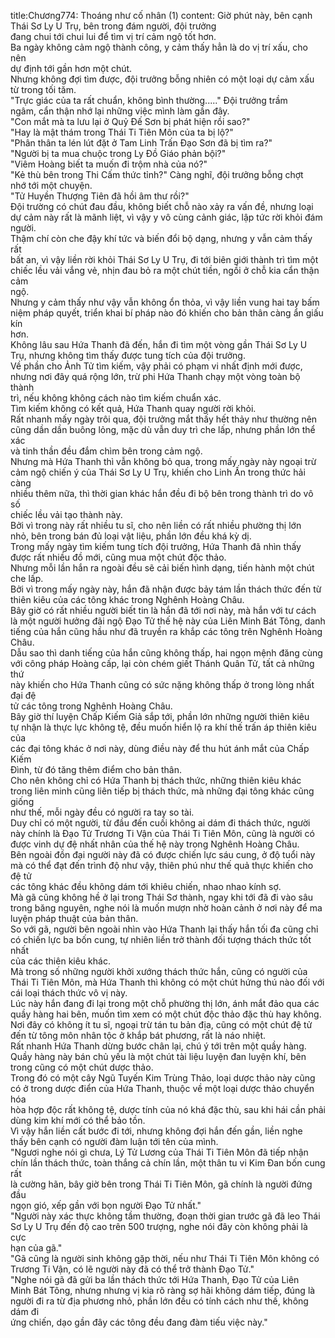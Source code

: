title:Chương774: Thoáng như cố nhân (1)
content:
Giờ phút này, bên cạnh Thái Sơ Ly U Trụ, bên trong đám người, đội trưởng<br>đang chui tới chui lui để tìm vị trí cảm ngộ tốt hơn.<br>Ba ngày không cảm ngộ thành công, y cảm thấy hẳn là do vị trí xấu, cho nên<br>dự định tới gần hơn một chút.<br>Nhưng không đợi tìm được, đội trưởng bỗng nhiên có một loại dự cảm xấu<br>từ trong tối tăm.<br>"Trực giác của ta rất chuẩn, không bình thường....." Đội trưởng trầm<br>ngâm, cẩn thận nhớ lại những việc mình làm gần đây.<br>"Con mắt mà ta lưu lại ở Quỷ Đế Sơn bị phát hiện rồi sao?"<br>"Hay là mật thám trong Thái Ti Tiên Môn của ta bị lộ?"<br>"Phân thân ta lén lút đặt ở Tam Linh Trấn Đạo Sơn đã bị tìm ra?"<br>"Người bị ta mua chuộc trong Ly Đồ Giáo phản bội?"<br>"Viêm Hoàng biết ta muốn đi trộm nhà của nó?"<br>"Kẻ thù bên trong Thi Cấm thức tỉnh?" Càng nghĩ, đội trưởng bỗng chợt<br>nhớ tới một chuyện.<br>"Tử Huyền Thượng Tiên đã hồi âm thư rồi?"<br>Đội trường có chút đau đầu, không biết chỗ nào xảy ra vấn đề, nhưng loại<br>dự cảm này rất là mãnh liệt, vì vậy y vô cùng cảnh giác, lập tức rời khỏi đám<br>người.<br>Thậm chí còn che đậy khí tức và biến đổi bộ dạng, nhưng y vẫn cảm thấy rất<br>bất an, vì vậy liền rời khỏi Thái Sơ Ly U Trụ, đi tới biên giới thành trì tìm một<br>chiếc lều vải vắng vẻ, nhịn đau bỏ ra một chút tiền, ngồi ở chỗ kia cẩn thận cảm<br>ngộ.<br>Nhưng y cảm thấy như vậy vẫn không ổn thỏa, vì vậy liền vung hai tay bấm<br>niệm pháp quyết, triển khai bí pháp nào đó khiến cho bản thân càng ẩn giấu kín<br>hơn.<br>Không lâu sau Hứa Thanh đã đến, hắn đi tìm một vòng gần Thái Sơ Ly U<br>Trụ, nhưng không tìm thấy được tung tích của đội trưởng.<br>Về phần cho Ảnh Tử tìm kiếm, vậy phải có phạm vi nhất định mới được,<br>nhưng nơi đây quá rộng lớn, trừ phi Hứa Thanh chạy một vòng toàn bộ thành<br>trì, nếu không không cách nào tìm kiếm chuẩn xác.<br>Tìm kiếm không có kết quả, Hứa Thanh quay người rời khỏi.<br>Rất nhanh mấy ngày trôi qua, đội trưởng mắt thấy hết thảy như thường nên<br>cũng dần dần buông lỏng, mặc dù vẫn duy trì che lấp, nhưng phần lớn thể xác<br>và tinh thần đều đắm chìm bên trong cảm ngộ.<br>Nhưng mà Hứa Thanh thì vẫn không bỏ qua, trong mấy ngày này ngoại trừ<br>cảm ngộ chiến ý của Thái Sơ Ly U Trụ, khiến cho Linh Ấn trong thức hải càng<br>nhiều thêm nữa, thì thời gian khác hắn đều đi bộ bên trong thành trì do vô số<br>chiếc lều vải tạo thành này.<br>Bởi vì trong này rất nhiều tu sĩ, cho nên liền có rất nhiều phường thị lớn<br>nhỏ, bên trong bán đủ loại vật liệu, phần lớn đều khá kỳ dị.<br>Trong mấy ngày tìm kiếm tung tích đội trưởng, Hứa Thanh đã nhìn thấy<br>được rất nhiều đồ mới, cũng mua một chút độc thảo.<br>Nhưng mỗi lần hắn ra ngoài đều sẽ cải biến hình dạng, tiến hành một chút<br>che lấp.<br>Bởi vì trong mấy ngày này, hắn đã nhận được bảy tám lần thách thức đến từ<br>thiên kiêu của các tông khác trong Nghênh Hoàng Châu.<br>Bây giờ có rất nhiều người biết tin là hắn đã tới nơi này, mà hắn với tư cách<br>là một người hưởng đãi ngộ Đạo Tử thế hệ này của Liên Minh Bát Tông, danh<br>tiếng của hắn cũng hầu như đã truyền ra khắp các tông trên Nghênh Hoàng<br>Châu.<br>Dẫu sao thì danh tiếng của hắn cũng không thấp, hai ngọn mệnh đăng cùng<br>với công pháp Hoàng cấp, lại còn chém giết Thánh Quân Tử, tất cả những thứ<br>này khiến cho Hứa Thanh cũng có sức nặng không thấp ở trong lòng nhất đại đệ<br>tử các tông trong Nghênh Hoàng Châu.<br>Bây giờ thí luyện Chấp Kiếm Giả sắp tới, phần lớn những người thiên kiêu<br>tự nhận là thực lực không tệ, đều muốn hiển lộ ra khí thế trấn áp thiên kiêu của<br>các đại tông khác ở nơi này, dùng điều này để thu hút ánh mắt của Chấp Kiếm<br>Đình, từ đó tăng thêm điểm cho bản thân.<br>Cho nên không chỉ có Hứa Thanh bị thách thức, những thiên kiêu khác<br>trong liên minh cũng liên tiếp bị thách thức, mà những đại tông khác cũng giống<br>như thế, mỗi ngày đều có người ra tay so tài.<br>Duy chỉ có một người, từ đầu đến cuối không ai dám đi thách thức, người<br>này chính là Đạo Tử Trương Ti Vận của Thái Ti Tiên Môn, cũng là người có<br>được vinh dự đệ nhất nhân của thế hệ này trong Nghênh Hoàng Châu.<br>Bên ngoài đồn đại người này đã có được chiến lực sáu cung, ở độ tuổi này<br>mà có thể đạt đến trình độ như vậy, thiên phú như thế quả thực khiến cho đệ tử<br>các tông khác đều không dám tới khiêu chiến, nhao nhao kính sợ.<br>Mà gã cũng không hề ở lại trong Thái Sơ thành, ngay khi tới đã đi vào sâu<br>trong băng nguyên, nghe nói là muốn mượn nhờ hoàn cảnh ở nơi này để ma<br>luyện pháp thuật của bản thân.<br>So với gã, người bên ngoài nhìn vào Hứa Thanh lại thấy hắn tối đa cũng chỉ<br>có chiến lực ba bốn cung, tự nhiên liền trở thành đối tượng thách thức tốt nhất<br>của các thiên kiêu khác.<br>Mà trong số những người khởi xướng thách thức hắn, cũng có người của<br>Thái Ti Tiên Môn, mà Hứa Thanh thì không có một chút hứng thú nào đối với<br>cái loại thách thức vô vị này.<br>Lúc này hắn đang đi lại trong một chỗ phường thị lớn, ánh mắt đảo qua các<br>quầy hàng hai bên, muốn tìm xem có một chút độc thảo đặc thù hay không.<br>Nơi đây có không ít tu sĩ, ngoại trừ tán tu bản địa, cũng có một chút đệ tử<br>đến từ tông môn nhân tộc ở khắp bát phương, rất là náo nhiệt.<br>Rất nhanh Hứa Thanh dừng bước chân lại, chú ý tới trên một quầy hàng.<br>Quầy hàng này bán chủ yếu là một chút tài liệu luyện đan luyện khí, bên<br>trong cũng có một chút dược thảo.<br>Trong đó có một cây Ngũ Tuyến Kim Trùng Thảo, loại dược thảo này cũng<br>có ở trong dược điển của Hứa Thanh, thuộc về một loại dược thảo chuyển hóa<br>hòa hợp độc rất không tệ, dược tính của nó khá đặc thù, sau khi hái cần phải<br>dùng kim khí mới có thể bảo tồn.<br>Vì vậy hắn liền cất bước đi tới, nhưng không đợi hắn đến gần, liền nghe<br>thấy bên cạnh có người đàm luận tới tên của mình.<br>"Ngươi nghe nói gì chưa, Lý Tử Lương của Thái Ti Tiên Môn đã tiếp nhận<br>chín lần thách thức, toàn thắng cả chín lần, một thân tu vi Kim Đan bốn cung rất<br>là cường hãn, bây giờ bên trong Thái Ti Tiên Môn, gã chính là người đứng đầu<br>ngọn gió, xếp gần với bọn người Đạo Tử nhất."<br>"Người này xác thực không tầm thường, đoạn thời gian trước gã đã leo Thái<br>Sơ Ly U Trụ đến độ cao trên 500 trượng, nghe nói đây còn không phải là cực<br>hạn của gã."<br>"Gã cũng là người sinh không gặp thời, nếu như Thái Ti Tiên Môn không có<br>Trương Ti Vận, có lẽ người này đã có thể trở thành Đạo Tử."<br>"Nghe nói gã đã gửi ba lần thách thức tới Hứa Thanh, Đạo Tử của Liên<br>Minh Bát Tông, nhưng nhưng vị kia rõ ràng sợ hãi không dám tiếp, đúng là<br>người đi ra từ địa phương nhỏ, phần lớn đều có tính cách như thế, không dám đi<br>ứng chiến, dạo gần đây các tông đều đang đàm tiếu việc này."
